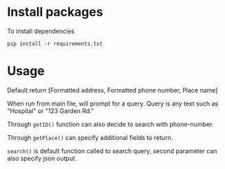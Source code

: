 # Install packages

To install dependencies

`pip install -r requirements.txt`

# Usage

Default return [Formatted address, Formatted phone number, Place name]

When run from main file, will prompt for a query. Query is any text such as "Hospital" or "123 Garden Rd."

Through `getID()` function can also decide to search with phone-number.

Through `getPlace()` can specify additional fields to return.

`search()` is default function called to search query, second parameter can also specify json output.
